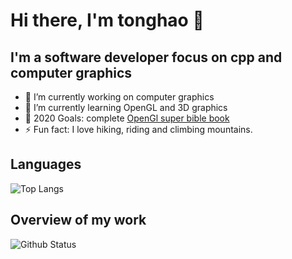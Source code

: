 # Hi there, I'm tonghao 👋

## I'm a software developer focus on cpp and computer graphics

- 🔭 I’m currently working on computer graphics
- 🌱 I’m currently learning OpenGL and 3D graphics
- 🥅 2020 Goals: complete [OpenGl super bible book](http://www.openglsuperbible.com/)
- ⚡ Fun fact: I love hiking, riding and climbing mountains.

## Languages

![Top Langs](https://github-readme-stats.vercel.app/api/top-langs/?username=maidamai0&layout=compact&card_width=500&hide_border=true&hide=html)

## Overview of my work

![Github Status](https://github-readme-stats.vercel.app/api?username=maidamai0&show_icons=true&hide_border=true&hide_title=true)

<!--
**maidamai0/maidamai0** is a ✨ _special_ ✨ repository because its `README.md` (this file) appears on your GitHub profile.

Here are some ideas to get you started:

- 🔭 I’m currently working on ...
- 🌱 I’m currently learning ...
- 👯 I’m looking to collaborate on ...
- 🤔 I’m looking for help with ...
- 💬 Ask me about ...
- 📫 How to reach me: ...
- 😄 Pronouns: ...
- ⚡ Fun fact: ...
-->
